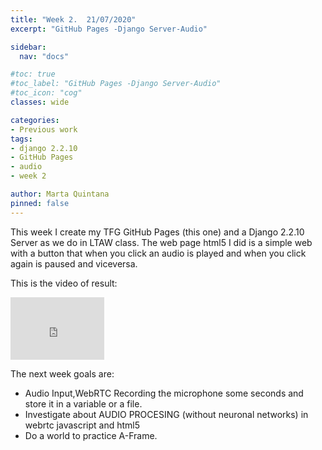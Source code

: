 ```yaml
---
title: "Week 2.  21/07/2020"
excerpt: "GitHub Pages -Django Server-Audio"

sidebar:
  nav: "docs"

#toc: true
#toc_label: "GitHub Pages -Django Server-Audio"
#toc_icon: "cog"
classes: wide

categories:
- Previous work
tags:
- django 2.2.10
- GitHub Pages
- audio
- week 2

author: Marta Quintana
pinned: false
---
```


This week I create my TFG GitHub Pages (this one) and a Django 2.2.10 Server as we do in LTAW class.
The web page html5 I did is a simple web with a button that when you click an audio is played and when you click again is paused and viceversa. 

This is the video of result: 

<iframe width="150" height="100" src="https://youtube.com/embed/sf14jyn4njE" frameborder="0" allow="autoplay; encrypted-media" allowfullscreen></iframe>

The next week goals are:

- Audio Input,WebRTC Recording the microphone some seconds and store it in a variable or a file.
- Investigate about AUDIO PROCESING (without neuronal networks) in webrtc javascript and html5
- Do a world to practice A-Frame.
